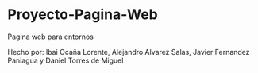 # Proyecto-Pagina-Web
Pagina web para entornos

Hecho por: Ibai Ocaña Lorente, Alejandro Alvarez Salas, Javier Fernandez Paniagua y Daniel Torres de Miguel
